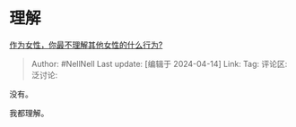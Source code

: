 # 理解
[作为女性，你最不理解其他女性的什么行为?](https://www.zhihu.com/question/650664433/answer/3465909148)

> Author: #NellNell
> Last update: [编辑于 2024-04-14]
> Link:
> Tag:
> 评论区:
> 泛讨论:

没有。

我都理解。
